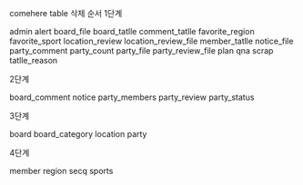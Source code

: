 comehere table 삭제 순서
1단계

admin
alert
board_file
board_tatlle
comment_tatlle
favorite_region
favorite_sport
location_review
location_review_file
member_tatlle
notice_file
party_comment
party_count
party_file
party_review_file
plan
qna
scrap
tatlle_reason

2단계

board_comment
notice
party_members
party_review
party_status

3단계

board
board_category
location
party

4단계

member
region
secq
sports
